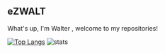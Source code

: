 ## eZWALT

What's up, I'm Walter , welcome to my repositories!

[![Top Langs](https://github-readme-stats.vercel.app/api/top-langs/?username=eZWALT&theme=vue&layout=compact&langs_count=6)](https://github.com/eZWALT/github-readme-stats)
![stats](https://github-readme-stats.vercel.app/api?username=eZWALT&theme=vue)
